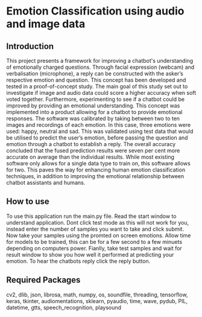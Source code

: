 # Emotion Classification using audio and image data
## Introduction
This project presents a framework for improving a chatbot's understanding of emotionally charged questions. Through facial expression (webcam) and verbalisation (microphone), a reply can be constructed with the asker’s respective emotion and question. This concept has been developed and tested in a proof-of-concept study. The main goal of this study set out to investigate if image and audio data could score a higher accuracy when soft voted together. Furthermore, experimenting to see if a chatbot could be improved by providing an emotional understanding. This concept was implemented into a product allowing for a chatbot to provide emotional responses. The software was calibrated by taking between two to ten images and recordings of each emotion. In this case, three emotions were used: happy, neutral and sad. This was validated using test data that would be utilised to predict the user’s emotion, before passing the question and emotion through a chatbot to establish a reply. The overall accuracy concluded that the fused prediction results were seven per cent more accurate on average than the individual results. While most existing software only allows for a single data type to train on, this software allows for two. This paves the way for enhancing human emotion classification techniques, in addition to improving the emotional relationship between chatbot assistants and humans.

## How to use
To use this application run the main.py file. Read the start window to understand application. Dont click test mode as this will not work for you, instead enter the number of samples you want to take and click submit. Now take your samples using the promted on screen emotions. Allow time for models to be trained, this can be for a few second to a few minuets depending on computers power. Fianlly, take test samples and wait for result window to show you how well it performed at predicting your emotion. To hear the chatbots reply click the reply button.

## Required Packages
cv2, dlib, json, librosa, math, numpy, os, soundfile, threading, tensorflow, keras, tkinter, audiomentations, sklearn, pyaudio, time, wave, pydub, PIL, datetime, gtts, speech_recognition, playsound
